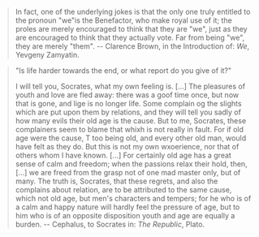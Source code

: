 > In fact, one of the underlying jokes is that the only one truly entitled to the pronoun "we"is the Benefactor, 
> who make royal use of it; the proles are merely encouraged to think that they are "we",
> just as they are encouraged to think that they actually vote.
> Far from being "we", they are merely "them".
> -- Clarence Brown, in the Introduction of: _We_, Yevgeny Zamyatin.


> "Is life harder towards the end, or what report do you give of it?"
>
> I will tell you, Socrates, what my own feeling is. [...]
> The pleasures of youth and love are fled away: there was a goof time once, but now that is gone, and lige is no longer life.
> Some complain og the slights which are put upon them by relations, and they will tell you sadly of how many evils their old age is the cause.
> But to me, Socrates, these complainers seem to blame that whixh is not really in fault. For if old age were the cause, T too being old, and every other old man, would have felt as they do.
> But this is not my own wxoerience, nor that of others whom I have known. [...]
> For certainly old age has a great sense of calm and freedom; when the passions relax their hold, then, [...] we are freed from the grasp not of one mad master only, but of many.
> The truth is, Socrates, that these regrets, and also the complains about relation, are to be attributed to the same cause, which not old age, but men's characters and tempers;
> for he who is of a calm and happy nature will hardly feel the pressure of age, but to him who is of an opposite disposition youth and age are equally a burden.
>  -- Cephalus, to Socrates in: _The Republic_, Plato.

